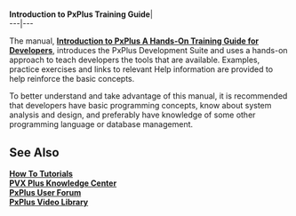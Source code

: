 # 

**Introduction to PxPlus Training Guide**|   
---|---  
  
The manual, **[Introduction to PxPlus A Hands-On Training Guide for Developers](https://home.pvxplus.com/files/7068/Introduction_to_PxPlus_-_A_Hands-On_Training_Guide_for_Developers.pdf)**, introduces the PxPlus Development Suite and uses a hands-on approach to teach developers the tools that are available. Examples, practice exercises and links to relevant Help information are provided to help reinforce the basic concepts.

To better understand and take advantage of this manual, it is recommended that developers have basic programming concepts, know about system analysis and design, and preferably have knowledge of some other programming language or database management.

## See Also

**[How To Tutorials](How%20To/How%20to%20Introduction.md)**  
**[PVX Plus Knowledge Center](PxPlus%20Knowledge.md)  
[PxPlus User Forum](PxPlus%20Forum.md)  
[PxPlus Video Library](PxPlus%20Video%20Library.md)**
